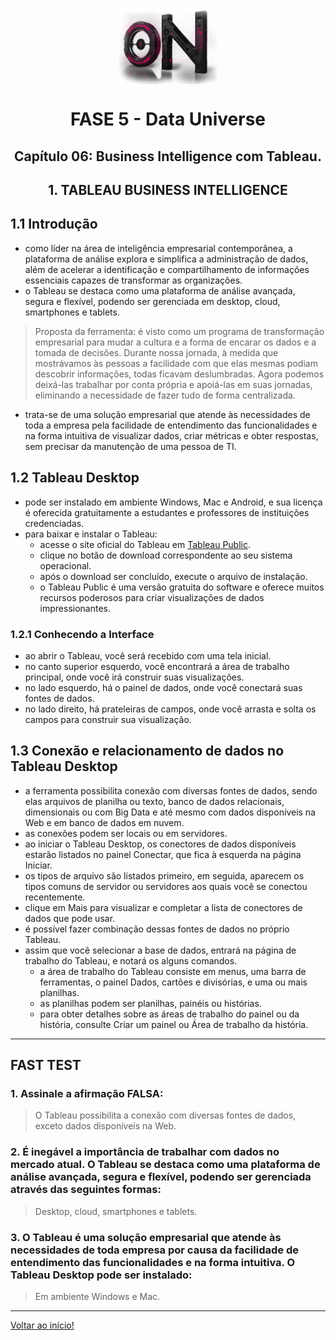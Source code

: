 <div align="center">
<a href="https://github.com/DigouO" target="_blank"><img align="center" height="120px" src="../assets/logo.png" /></a>
<h1>FASE 5 - Data Universe</h1>
<h2>Capítulo 06: Business Intelligence com Tableau.</h2>
</div>

<div align="center">
<h2>1. TABLEAU BUSINESS INTELLIGENCE</h2>
</div>

## 1.1 Introdução

- como líder na área de inteligência empresarial contemporânea, a plataforma de análise explora e simplifica a administração de dados, além de acelerar a identificação e compartilhamento de informações essenciais capazes de transformar as organizações.
- o Tableau se destaca como uma plataforma de análise avançada, segura e flexível, podendo ser gerenciada em desktop, cloud, smartphones e tablets.

> Proposta da ferramenta: é visto como um programa de transformação empresarial para mudar a cultura e a forma de encarar os dados e a tomada de decisões. Durante nossa jornada, à medida que mostrávamos às pessoas a facilidade com que elas mesmas podiam descobrir informações, todas ficavam deslumbradas. Agora podemos deixá-las trabalhar por conta própria e apoiá-las em suas jornadas, eliminando a necessidade de fazer tudo de forma centralizada.

- trata-se de uma solução empresarial que atende às necessidades de toda a empresa pela facilidade de entendimento das funcionalidades e na forma intuitiva de visualizar dados, criar métricas e obter respostas, sem precisar da manutenção de uma pessoa de TI.

## 1.2 Tableau Desktop

- pode ser instalado em ambiente Windows, Mac e Android, e sua licença é oferecida gratuitamente a estudantes e professores de instituições credenciadas.
- para baixar e instalar o Tableau:
  - acesse o site oficial do Tableau em [Tableau Public](https://public.tableau.com/app/discover).
  - clique no botão de download correspondente ao seu sistema operacional. 
  - após o download ser concluído, execute o arquivo de instalação.
  - o Tableau Public é uma versão gratuita do software e oferece muitos recursos poderosos para criar visualizações de dados impressionantes. 

### 1.2.1 Conhecendo a Interface
- ao abrir o Tableau, você será recebido com uma tela inicial.
- no canto superior esquerdo, você encontrará a área de trabalho principal, onde você irá construir suas visualizações.
- no lado esquerdo, há o painel de dados, onde você conectará suas fontes de dados.
- no lado direito, há prateleiras de campos, onde você arrasta e solta os campos para construir sua visualização.

## 1.3 Conexão e relacionamento de dados no Tableau Desktop

- a ferramenta possibilita conexão com diversas fontes de dados, sendo elas arquivos de planilha ou texto, banco de dados relacionais, dimensionais ou com Big Data e até mesmo com dados disponíveis na Web e em banco de dados em nuvem. 
- as conexões podem ser locais ou em servidores. 
- ao iniciar o Tableau Desktop, os conectores de dados disponíveis estarão listados no painel Conectar, que fica à esquerda na página Iniciar. 
- os tipos de arquivo são listados primeiro, em seguida, aparecem os tipos comuns de servidor ou servidores aos quais você se conectou recentemente. 
- clique em Mais para visualizar e completar a lista de conectores de dados que pode usar.
- é possível fazer combinação dessas fontes de dados no próprio Tableau.
- assim que você selecionar a base de dados, entrará na página de trabalho do Tableau, e notará os alguns comandos. 
  - a área de trabalho do Tableau consiste em menus, uma barra de ferramentas, o painel Dados, cartões e divisórias, e uma ou mais planilhas. 
  - as planilhas podem ser planilhas, painéis ou histórias. 
  - para obter detalhes sobre as áreas de trabalho do painel ou da história, consulte Criar um painel ou Área de trabalho da história.

--- 

## FAST TEST

### 1. Assinale a afirmação FALSA:
> O Tableau possibilita a conexão com diversas fontes de dados, exceto dados disponíveis na Web.

### 2. É inegável a importância de trabalhar com dados no mercado atual. O Tableau se destaca como uma plataforma de análise avançada, segura e flexível, podendo ser gerenciada através das seguintes formas:
> Desktop, cloud, smartphones e tablets.


### 3. O Tableau é uma solução empresarial que atende às necessidades de toda empresa por causa da facilidade de entendimento das funcionalidades e na forma intuitiva. O Tableau Desktop pode ser instalado:
> Em ambiente Windows e Mac.

--- 

[Voltar ao início!](https://github.com/DigouO/Smart_Cities_FIAP_2024)